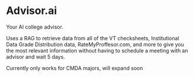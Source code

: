 # Advisor.ai

Your AI college advisor.

Uses a RAG to retrieve data from all of the VT checksheets, Institutional Data Grade Distribution data, RateMyProffesor.com, and more to give you the most relevant information without having to schedule a meeting with an advisor and wait 5 days.

Currently only works for CMDA majors, will expand soon
